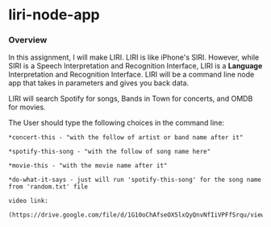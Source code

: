 # liri-node-app

### Overview

In this assignment, I will make LIRI. LIRI is like iPhone's SIRI. However, while SIRI is a Speech Interpretation and Recognition Interface, LIRI is a **Language** Interpretation and Recognition Interface. LIRI will be a command line node app that takes in parameters and gives you back data.

LIRI will search Spotify for songs, Bands in Town for concerts, and OMDB for movies.

The User should type the following choices in the command line:

    *concert-this - "with the follow of artist or band name after it"

    *spotify-this-song - "with the follow of song name here"

    *movie-this - "with the movie name after it"

    *do-what-it-says - just will run 'spotify-this-song' for the song name from 'random.txt' file

    video link:

    (https://drive.google.com/file/d/1G10oChAfseOX5lxQyQnvNfIiVPFfSrqu/view)
    
